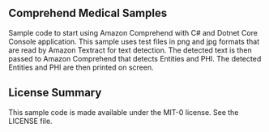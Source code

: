 ## Comprehend Medical Samples

Sample code to start using Amazon Comprehend with C# and Dotnet Core Console application. This sample uses test files in png and jpg formats that are read by Amazon Textract for text detection. The detected text is then passed to Amazon Comprehend that detects Entities and PHI. The detected Entities and PHI are then printed on screen.

## License Summary

This sample code is made available under the MIT-0 license. See the LICENSE file.
